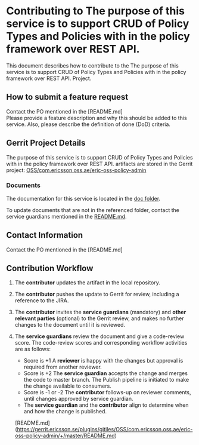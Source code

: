 # Contributing to The purpose of this service is to support CRUD of Policy Types and Policies  with in the policy framework over REST API.

This document describes how to contribute to the The purpose of this service is to support CRUD of Policy Types and Policies  with in the policy framework over REST API. Project.

## How to submit a feature request
Contact the PO mentioned in the [README.md]  
Please provide a feature description and why this should be added to this service. Also, please describe the definition of done (DoD) criteria.

## Gerrit Project Details  
The purpose of this service is to support CRUD of Policy Types and Policies  with in the policy framework over REST API. artifacts are stored in the Gerrit project: [OSS/com.ericsson.oss.ae/eric-oss-policy-admin](https://gerrit.ericsson.se/#/admin/projects/OSS/com.ericsson.oss.ae/eric-oss-policy-admin)
  
### Documents

The documentation for this service is located in the [doc folder](https://gerrit.ericsson.se/plugins/gitiles/OSS/com.ericsson.oss.ae/eric-oss-policy-admin/+/master/doc).

To update documents that are not in the referenced folder, contact the service guardians mentioned in the [README.md](https://gerrit.ericsson.se/plugins/gitiles/OSS/com.ericsson.oss.ae/eric-oss-policy-admin/+/master/README.md).

## Contact Information
Contact the PO mentioned in the [README.md]


## Contribution Workflow
1. The **contributor** updates the artifact in the local repository.
2. The **contributor** pushes the update to Gerrit for review, including a reference to the JIRA.
3. The **contributor** invites the **service guardians** (mandatory) and **other relevant parties** (optional) to the Gerrit review, and makes no further changes to the document until it is reviewed.
4. The **service guardians** review the document and give a code-review score.
The code-review scores and corresponding workflow activities are as follows:
    - Score is +1
        A **reviewer** is happy with the changes but approval is required from another reviewer.
    - Score is +2
        The **service guardian** accepts the change and merges the code to master branch. The Publish pipeline is initiated to make the change available to consumers.
    - Score is -1 or -2
        The **contributor** follows-up on reviewer comments, until changes approved by service guardian.
    - The **service guardian** and the **contributor** align to determine when and how the change is published.

   [README.md] (https://gerrit.ericsson.se/plugins/gitiles/OSS/com.ericsson.oss.ae/eric-oss-policy-admin/+/master/README.md)